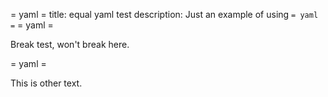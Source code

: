 = yaml =
title: equal yaml test
description: Just an example of using `= yaml =`
= yaml =

Break test, won't break here.

= yaml =

This is other text.
